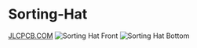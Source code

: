 # Sorting-Hat

[JLCPCB.COM](https://jlcpcb.com/)
![Sorting Hat Front](https://github.com/kriistobal/Sorting-Hat/blob/main/Sorting%20Hat%20Front.png)
![Sorting Hat Bottom](https://github.com/kriistobal/Sorting-Hat/blob/main/Sorting%20Hat%20Bottom.png)
